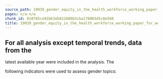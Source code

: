 ```yaml
---
source_path: 19039_gender_equity_in_the_health_workforce_working_paper_for_web_pdf.md
pages: n/a-n/a
chunk_id: 010785ce92b63eb822889b3cba170003d5c8e560
title: 19039_gender_equity_in_the_health_workforce_working_paper_for_web_pdf
---
```

## For all analysis except temporal trends, data from the

latest available year were included in the analysis. The

following indicators were used to assess gender topics:
